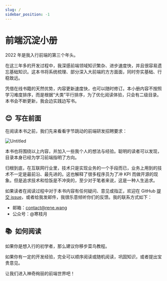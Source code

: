 ```yaml
---
slug: /
sidebar_position: -1
---
```


# 前端沉淀小册

2022 年是我入行前端的第三个年头。

在这三年多的开发过程中，我深感前端领域知识繁杂、进步速度快，并且很容易遗忘基础知识。这本书将系统梳理、部分深入大前端的方方面面，同时夯实基础、行稳致远。

凭借在线书籍的天然优势，内容更新速度快，也可以随时修订。本小册内容不按照学习难度排序，而是根据“大类”平行排序，为了优化阅读体验，只会有二级目录。本书会不断更新，我会边实践边写书。

## 😊  写在前面

在阅读本书之前，我们先来看看字节跳动的前端研发招聘要求：

![Untitled](/images/Bytedance-Requiresition.png)

本书也将围绕以上内容，并加入一些我个人的想法与经验。聪明的读者可以发现，目录本身已经为学习前端指明了方向。

归根到底，在互联网行业里，技术只是实现业务的一个手段而已，业务上用到的技术不一定是最前沿、最先进的。这也解释了很多程序员为了冲 KPI 而做开源的现象。但是追求技术和恰饭是不冲突的，至少对于笔者来说，这是一种人生追求。

如果读者在阅读过程中对于本书内容有任何疑问、意见或指正，欢迎在 GitHub [提交 issue](https://github.com/RiverTwilight/febook/issues/new)，或者给我发邮件，我很乐意倾听你们的反馈。我的联系方式如下：

-   邮箱：contact@rene.wang
-   公众号：@寒枝月

## 📚  如何阅读

如果你是想入行的初学者，那么建议你移步菜鸟教程。

如果你有一定的开发经验，完全可以顺序阅读或随机阅读，巩固知识，或者提出宝贵意见。

让我们进入神奇绚丽的前端世界吧！

